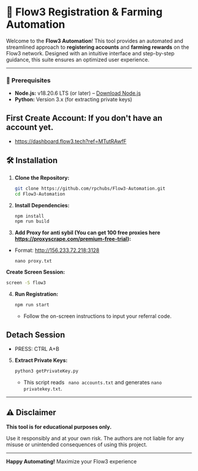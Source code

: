 # 🚀 Flow3 Registration & Farming Automation

Welcome to the **Flow3 Automation**! This tool provides an automated and streamlined approach to **registering accounts** and **farming rewards** on the Flow3 network. Designed with an intuitive interface and step-by-step guidance, this suite ensures an optimized user experience.

---



### 📌 Prerequisites
- **Node.js:** v18.20.6 LTS (or later) – [Download Node.js](https://nodejs.org/)
- **Python:** Version 3.x (for extracting private keys)

## First Create Account: If you don't have an account yet.
- https://dashboard.flow3.tech?ref=MTutRAwfF


## 🛠 Installation


1. **Clone the Repository:**
   ```sh
   git clone https://github.com/rpchubs/Flow3-Automation.git
   cd Flow3-Automation
   ```
2. **Install Dependencies:**
   ```sh
   npm install
   npm run build
   ```
3. **Add Proxy for anti sybil (You can get 100 free proxies here https://proxyscrape.com/premium-free-trial):**
  - Format: http://156.233.72.218:3128
     ```
     nano proxy.txt
     ```
**Create Screen Session:**

   ```sh
   screen -S flow3
   ```

4. **Run Registration:**
   ```sh
   npm run start
   ```
   - Follow the on-screen instructions to input your referral code.

## Detach Session
- PRESS: CTRL A+B

5. **Extract Private Keys:**
   ```sh
   python3 getPrivateKey.py
   ```
   - This script reads ` nano accounts.txt` and generates `nano privatekey.txt`.


---

## ⚠️ Disclaimer
**This tool is for educational purposes only.**

Use it responsibly and at your own risk. The authors are not liable for any misuse or unintended consequences of using this project.

---

 **Happy Automating!** Maximize your Flow3 experience 
